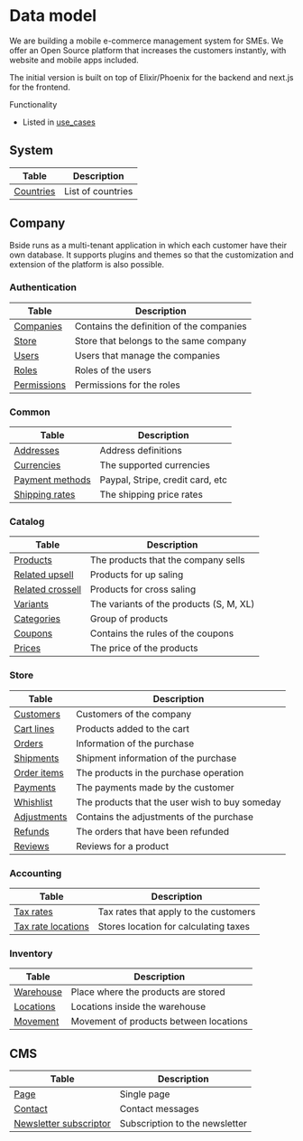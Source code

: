 # Data model

We are building a mobile e-commerce management system for SMEs. We offer
an Open Source platform that increases the customers instantly, with
website and mobile apps included.

The initial version is built on top of Elixir/Phoenix for the backend
and next.js for the frontend.

Functionality

- Listed in [use_cases](use_cases.md)

## System

Table | Description
-- | --
[Countries]() | List of countries

## Company

Bside runs as a multi-tenant application in which each customer have
their own database. It supports plugins and themes so that the
customization and extension of the platform is also possible.

### Authentication

Table | Description
--- | ---
[Companies]() | Contains the definition of the companies
[Store]() | Store that belongs to the same company
[Users]() | Users that manage the companies
[Roles]() | Roles of the users
[Permissions]() | Permissions for the roles

### Common

Table | Description
--- | ---
[Addresses]() | Address definitions
[Currencies]() | The supported currencies
[Payment methods]() | Paypal, Stripe, credit card, etc
[Shipping rates]() | The shipping price rates

### Catalog

Table | Description
--- | ---
[Products]() | The products that the company sells
[Related upsell]() | Products for up saling
[Related crossell]() | Products for cross saling
[Variants]() | The variants of the products (S, M, XL)
[Categories]() | Group of products
[Coupons]() | Contains the rules of the coupons
[Prices]() | The price of the products

### Store

Table | Description
--- | ---
[Customers]() | Customers of the company
[Cart lines]() | Products added to the cart
[Orders]() | Information of the purchase
[Shipments]() | Shipment information of the purchase
[Order items]() | The products in the purchase operation
[Payments]() | The payments made by the customer
[Whishlist]() | The products that the user wish to buy someday
[Adjustments]() | Contains the adjustments of the purchase
[Refunds]() | The orders that have been refunded
[Reviews]() | Reviews for a product

### Accounting

Table | Description
--- | ---
[Tax rates]() | Tax rates that apply to the customers
[Tax rate locations]() | Stores location for calculating taxes

### Inventory

Table | Description
--- | ---
[Warehouse]() | Place where the products are stored
[Locations]() | Locations inside the warehouse
[Movement]() | Movement of products between locations

## CMS

Table | Description
--- | ---
[Page]() | Single page
[Contact]() | Contact messages
[Newsletter subscriptor]() | Subscription to the newsletter